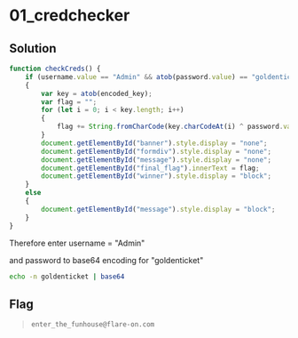 # 01_credchecker

## Solution

```js
function checkCreds() {
    if (username.value == "Admin" && atob(password.value) == "goldenticket")
    {
        var key = atob(encoded_key);
        var flag = "";
        for (let i = 0; i < key.length; i++)
        {
            flag += String.fromCharCode(key.charCodeAt(i) ^ password.value.charCodeAt(i % password.value.length))
        }
        document.getElementById("banner").style.display = "none";
        document.getElementById("formdiv").style.display = "none";
        document.getElementById("message").style.display = "none";
        document.getElementById("final_flag").innerText = flag;
        document.getElementById("winner").style.display = "block";
    }
    else
    {
        document.getElementById("message").style.display = "block";
    }
}

```

Therefore enter username = "Admin"

and password to base64 encoding for "goldenticket"

```bash
echo -n goldenticket | base64
```

## Flag

> `enter_the_funhouse@flare-on.com`

